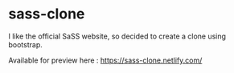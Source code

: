 # sass-clone
I like the official SaSS website, so decided to create a clone using bootstrap.

Available for preview here : https://sass-clone.netlify.com/
